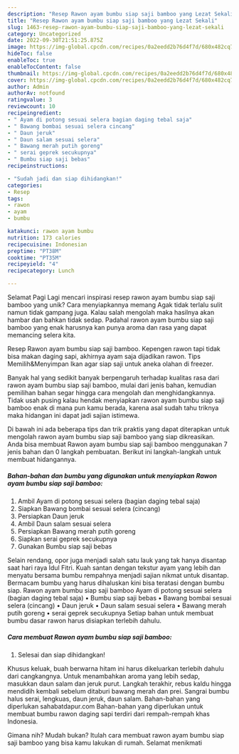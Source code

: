 ```yaml
---
description: "Resep Rawon ayam bumbu siap saji bamboo yang Lezat Sekali"
title: "Resep Rawon ayam bumbu siap saji bamboo yang Lezat Sekali"
slug: 1463-resep-rawon-ayam-bumbu-siap-saji-bamboo-yang-lezat-sekali
category: Uncategorized
date: 2022-09-30T21:51:25.875Z
image: https://img-global.cpcdn.com/recipes/0a2eedd2b76d4f7d/680x482cq70/rawon-ayam-bumbu-siap-saji-bamboo-foto-resep-utama.jpg
hideToc: false
enableToc: true
enableTocContent: false
thumbnail: https://img-global.cpcdn.com/recipes/0a2eedd2b76d4f7d/680x482cq70/rawon-ayam-bumbu-siap-saji-bamboo-foto-resep-utama.jpg
cover: https://img-global.cpcdn.com/recipes/0a2eedd2b76d4f7d/680x482cq70/rawon-ayam-bumbu-siap-saji-bamboo-foto-resep-utama.jpg
author: Admin
authorAv: notfound
ratingvalue: 3
reviewcount: 10
recipeingredient:
- " Ayam di potong sesuai selera bagian daging tebal saja"
- " Bawang bombai sesuai selera cincang"
- " Daun jeruk"
- " Daun salam sesuai selera"
- " Bawang merah putih goreng"
- " serai geprek secukupnya"
- " Bumbu siap saji bebas"
recipeinstructions:

- "Sudah jadi dan siap dihidangkan!"
categories:
- Resep
tags:
- rawon
- ayam
- bumbu

katakunci: rawon ayam bumbu 
nutrition: 173 calories
recipecuisine: Indonesian
preptime: "PT38M"
cooktime: "PT35M"
recipeyield: "4"
recipecategory: Lunch

---
```



Selamat Pagi Lagi mencari inspirasi resep rawon ayam bumbu siap saji bamboo yang unik? Cara menyiapkannya memang Agak tidak terlalu sulit namun tidak gampang juga. Kalau salah mengolah maka hasilnya akan hambar dan bahkan tidak sedap. Padahal rawon ayam bumbu siap saji bamboo yang enak harusnya kan punya aroma dan rasa yang dapat memancing selera kita.


Resep Rawon ayam bumbu siap saji bamboo. Kepengen rawon tapi tidak bisa makan daging sapi, akhirnya ayam saja dijadikan rawon. Tips Memilih&amp;Menyimpan Ikan agar siap saji untuk aneka olahan di freezer.

Banyak hal yang sedikit banyak berpengaruh terhadap kualitas rasa dari rawon ayam bumbu siap saji bamboo, mulai dari jenis bahan, kemudian pemilihan bahan segar hingga cara mengolah dan menghidangkannya. Tidak usah pusing kalau hendak menyiapkan rawon ayam bumbu siap saji bamboo enak di mana pun kamu berada, karena asal sudah tahu triknya maka hidangan ini dapat jadi sajian istimewa.


Di bawah ini ada beberapa tips dan trik praktis yang dapat diterapkan untuk mengolah rawon ayam bumbu siap saji bamboo yang siap dikreasikan. Anda bisa membuat Rawon ayam bumbu siap saji bamboo menggunakan 7 jenis bahan dan 0 langkah pembuatan. Berikut ini langkah-langkah untuk membuat hidangannya.

<!--inarticleads1-->

##### Bahan-bahan dan bumbu yang digunakan untuk menyiapkan Rawon ayam bumbu siap saji bamboo:

1. Ambil  Ayam di potong sesuai selera (bagian daging tebal saja)
1. Siapkan  Bawang bombai sesuai selera (cincang)
1. Persiapkan  Daun jeruk
1. Ambil  Daun salam sesuai selera
1. Persiapkan  Bawang merah putih goreng
1. Siapkan  serai geprek secukupnya
1. Gunakan  Bumbu siap saji bebas


Selain rendang, opor juga menjadi salah satu lauk yang tak hanya disantap saat hari raya Idul Fitri. Kuah santan dengan tekstur ayam yang lebih dan menyatu bersama bumbu rempahnya menjadi sajian nikmat untuk disantap. Bermacam bumbu yang harus dihaluskan kini bisa teratasi dengan bumbu siap. Rawon ayam bumbu siap saji bamboo Ayam di potong sesuai selera (bagian daging tebal saja) • Bumbu siap saji bebas • Bawang bombai sesuai selera (cincang) • Daun jeruk • Daun salam sesuai selera • Bawang merah putih goreng • serai geprek secukupnya Setiap bahan untuk membuat bumbu dasar rawon harus disiapkan terlebih dahulu. 

<!--inarticleads2-->

##### Cara membuat Rawon ayam bumbu siap saji bamboo:


1. Selesai dan siap dihidangkan!

Khusus keluak, buah berwarna hitam ini harus dikeluarkan terlebih dahulu dari cangkangnya. Untuk menambahkan aroma yang lebih sedap, masukkan daun salam dan jeruk purut. Langkah terakhir, rebus kaldu hingga mendidih kembali sebelum ditaburi bawang merah dan prei. Sangrai bumbu halus serai, lengkuas, daun jeruk, daun salam. Bahan-bahan yang diperlukan sahabatdapur.com Bahan-bahan yang diperlukan untuk membuat bumbu rawon daging sapi terdiri dari rempah-rempah khas Indonesia. 

Gimana nih? Mudah bukan? Itulah cara membuat rawon ayam bumbu siap saji bamboo yang bisa kamu lakukan di rumah. Selamat menikmati
